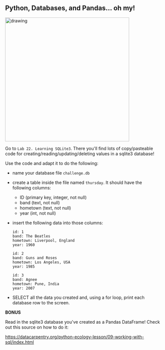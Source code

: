 ## Python, Databases, and Pandas... oh my!

<img src="https://res.cloudinary.com/practicaldev/image/fetch/s--juXh8LB2--/c_limit%2Cf_auto%2Cfl_progressive%2Cq_auto%2Cw_880/https://dev-to-uploads.s3.amazonaws.com/i/dd6fwk650pg5f3f48aea.jpg" alt="drawing" width="400"/>


Go to `Lab 22. Learning SQLite3`. There you'll find lots of copy/pasteable code for creating/reading/updating/deleting values in a sqlite3 database!

Use the code and adapt it to do the following:

- name your database file `challenge.db`
- create a table inside the file named `thursday`. It should have the following columns:
    - ID (primary key, integer, not null)
    - band (text, not null)
    - hometown (text, not null)
    - year (int, not null)
- insert the following data into those columns:

    ```
    id: 1
    band: The Beatles
    hometown: Liverpool, England
    year: 1960

    id: 2
    band: Guns and Roses
    hometown: Los Angeles, USA
    year: 1985

    id: 3
    band: Agnee
    hometown: Pune, India
    year: 2007
    ```

- SELECT all the data you created and, using a for loop, print each database row to the screen.

**BONUS**

Read in the sqlite3 database you've created as a Pandas DataFrame! Check out this source on how to do it:

https://datacarpentry.org/python-ecology-lesson/09-working-with-sql/index.html

<!--
**SOLUTION**
```
#!/usr/bin/env python3

import sqlite3
from os.path import exists
import pandas as pd

# check if challenge.db is absent at the start of the script
absent= True

if exists("challenge.db"):
    absent= False

conn = sqlite3.connect('challenge.db')

conn.execute('''CREATE TABLE IF NOT EXISTS thursday
 (id        INT  PRIMARY KEY  NOT NULL,
  band      TEXT              NOT NULL,
  hometown  TEXT              NOT NULL,
  year      INT               NOT NULL);''')

# if absent == True, then this data will need to be added
if absent:
    conn.execute("INSERT INTO thursday (id,band,hometown,year) VALUES (1,'The Beatles','Liverpool, England',1960)")
    conn.execute("INSERT INTO thursday (id,band,hometown,year) VALUES (2,'Guns and Roses','Los Angeles, USA',1985)")
    conn.execute("INSERT INTO thursday (id,band,hometown,year) VALUES (3,'Agnee','Pune, India',2007)")
    conn.commit()

cursor = conn.execute("SELECT * from thursday")
for row in cursor:
    print(row)

# BONUS

df = pd.read_sql_query("SELECT * from thursday", conn)

print(df)

conn.close()
```
